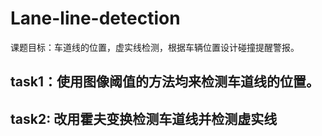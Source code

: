 # Lane-line-detection
课题目标：车道线的位置，虚实线检测，根据车辆位置设计碰撞提醒警报。

task1：使用图像阈值的方法均来检测车道线的位置。
-

task2: 改用霍夫变换检测车道线并检测虚实线
-
